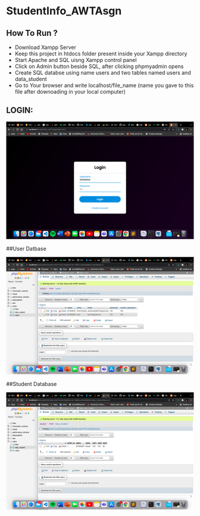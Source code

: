 # StudentInfo_AWTAsgn

## How To Run ?

* Download Xampp Server
* Keep this project in htdocs folder present inside your Xampp directory 
* Start Apache and SQL uisng Xampp control panel 
* Click on Admin button beside SQL, after clicking phpmyadmin opens
* Create SQL databse using name users and two tables named users and data_student
* Go to Your browser and write localhost/file_name (name you gave to this file after downoading in your local computer)

## LOGIN:

<img src="./screenshots/1.png">

##User Datbase

<img src="./screenshots/2.png">

##Student Database

<img src="./screenshots/3.png">

